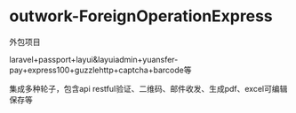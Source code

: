 # outwork-ForeignOperationExpress
外包项目

laravel+passport+layui&layuiadmin+yuansfer-pay+express100+guzzlehttp+captcha+barcode等

集成多种轮子，包含api restful验证、二维码、邮件收发、生成pdf、excel可编辑保存等
